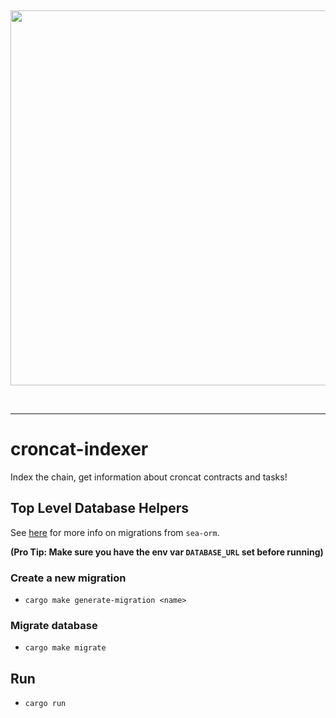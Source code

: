 &nbsp;

<div align="center">
<img width="600" src="https://github.com/CronCats/croncat-rs/raw/main/croncat.png" />
</div>

&nbsp;

---

# croncat-indexer

Index the chain, get information about croncat contracts and tasks!

## Top Level Database Helpers

See [here](./migration/README.md) for more info on migrations from `sea-orm`.

**(Pro Tip: Make sure you have the env var `DATABASE_URL` set before running)**

### Create a new migration

-   `cargo make generate-migration <name>`

### Migrate database

-   `cargo make migrate`

## Run

-   `cargo run`
